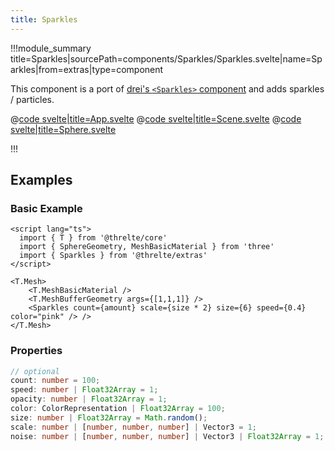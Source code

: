 ```yaml
---
title: Sparkles
---
```


<script lang="ts">
import Example from '$examples/extras/sparkles/App.svelte'
</script>

!!!module_summary title=Sparkles|sourcePath=components/Sparkles/Sparkles.svelte|name=Sparkles|from=extras|type=component

This component is a port of [drei's `<Sparkles>` component](https://github.com/pmndrs/drei#sparkles) and adds sparkles / particles.

<ExampleWrapper playgroundHref="/extras/sparkles">
<Example />

<div slot="code">

@[code svelte|title=App.svelte](../../examples/extras/sparkles/App.svelte)
@[code svelte|title=Scene.svelte](../../examples/extras/sparkles/Scene.svelte)
@[code svelte|title=Sphere.svelte](../../examples/extras/sparkles/Sphere.svelte)

</div>

</ExampleWrapper>

!!!

## Examples

### Basic Example

```svelte
<script lang="ts">
  import { T } from '@threlte/core'
  import { SphereGeometry, MeshBasicMaterial } from 'three'
  import { Sparkles } from '@threlte/extras'
</script>

<T.Mesh>
	<T.MeshBasicMaterial />
	<T.MeshBufferGeometry args={[1,1,1]} />
	<Sparkles count={amount} scale={size * 2} size={6} speed={0.4} color="pink" /> />
</T.Mesh>
```

### Properties

```ts
// optional
count: number = 100;
speed: number | Float32Array = 1;
opacity: number | Float32Array = 1;
color: ColorRepresentation | Float32Array = 100;
size: number | Float32Array = Math.random();
scale: number | [number, number, number] | Vector3 = 1;
noise: number | [number, number, number] | Vector3 | Float32Array = 1;
```
